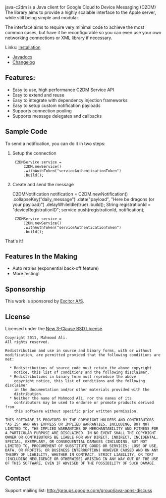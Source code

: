 java-c2dm is a Java client for Google Cloud to Device Messaging (C2DM)
The library aims to provide a highly scalable interface to the Apple
server, while still being simple and modular.

The interface aims to require very minimal code to achieve the most common
cases, but have it be reconfigurable so you can even use your own networking
connections or XML library if necessary.

Links: [Installation](http://wiki.github.com/notnoop/java-c2dm/installation)
- [Javadocs](http://notnoop.github.com/java-c2dm/apidocs/index.html)
- [Changelog](https://github.com/notnoop/java-c2dm/blob/master/CHANGELOG)

Features:
--------------
  *  Easy to use, high performance C2DM Service API
  *  Easy to extend and reuse
  *  Easy to integrate with dependency injection frameworks
  *  Easy to setup custom notification payloads
  *  Supports connection pooling
  *  Supports message delegates and callbacks


Sample Code
----------------

To send a notification, you can do it in two steps:

1. Setup the connection

        C2DMService service =
            C2DM.newService()
            .withAuthToken("serviceAuthenticationToken")
            .build();

2. Create and send the message
    
    C2DMNotification notification = C2DM.newNotification()
    .collapseKey("daily_message")
    .data("payload", "Here be dragons (or your payload)")
    .delayWhileIdle(true)
    .build();
    String registrationId = "deviceRegistrationID";
    service.push(registrationId, notification);
    

        C2DMService service =
            C2DM.newService()
            .withAuthToken("serviceAuthenticationToken")
            .build();

That's it!

Features In the Making
---------------------------
  * Auto retries (exponential back-off feature)
  * More testing!

Sponsorship
---------------

This work is sponsored by [Excitor A/S](http://www.excitor.com/).

License
----------------

Licensed under the [New 3-Clause BSD License](http://www.opensource.org/licenses/BSD-3-Clause).

    Copyright 2011, Mahmood Ali.
    All rights reserved.

    Redistribution and use in source and binary forms, with or without
    modification, are permitted provided that the following conditions are
    met:

      * Redistributions of source code must retain the above copyright
        notice, this list of conditions and the following disclaimer.
      * Redistributions in binary form must reproduce the above
        copyright notice, this list of conditions and the following disclaimer
        in the documentation and/or other materials provided with the
        distribution.
      * Neither the name of Mahmood Ali. nor the names of its
        contributors may be used to endorse or promote products derived from
        this software without specific prior written permission.

    THIS SOFTWARE IS PROVIDED BY THE COPYRIGHT HOLDERS AND CONTRIBUTORS
    "AS IS" AND ANY EXPRESS OR IMPLIED WARRANTIES, INCLUDING, BUT NOT
    LIMITED TO, THE IMPLIED WARRANTIES OF MERCHANTABILITY AND FITNESS FOR
    A PARTICULAR PURPOSE ARE DISCLAIMED. IN NO EVENT SHALL THE COPYRIGHT
    OWNER OR CONTRIBUTORS BE LIABLE FOR ANY DIRECT, INDIRECT, INCIDENTAL,
    SPECIAL, EXEMPLARY, OR CONSEQUENTIAL DAMAGES (INCLUDING, BUT NOT
    LIMITED TO, PROCUREMENT OF SUBSTITUTE GOODS OR SERVICES; LOSS OF USE,
    DATA, OR PROFITS; OR BUSINESS INTERRUPTION) HOWEVER CAUSED AND ON ANY
    THEORY OF LIABILITY, WHETHER IN CONTRACT, STRICT LIABILITY, OR TORT
    (INCLUDING NEGLIGENCE OR OTHERWISE) ARISING IN ANY WAY OUT OF THE USE
    OF THIS SOFTWARE, EVEN IF ADVISED OF THE POSSIBILITY OF SUCH DAMAGE.

Contact
---------------
Support mailing list: http://groups.google.com/group/java-apns-discuss
